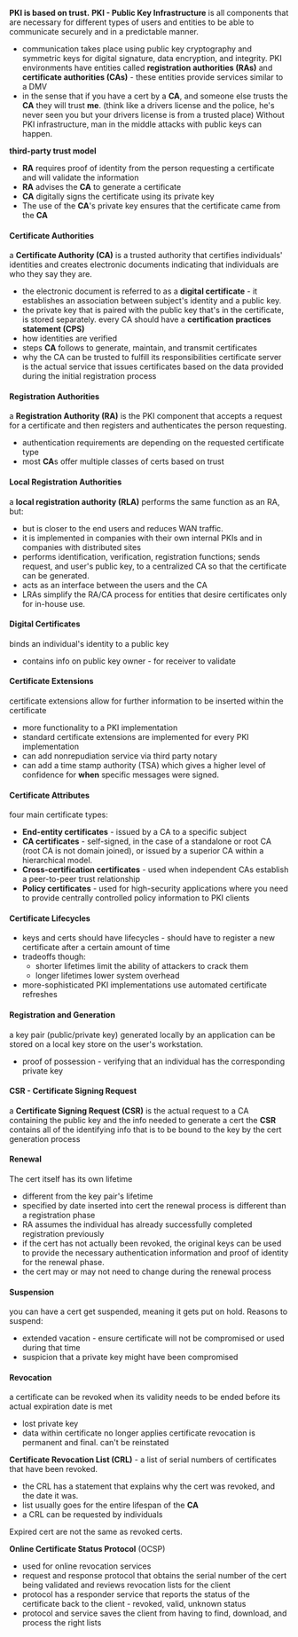 **PKI is based on trust.**
**PKI - Public Key Infrastructure** is all components that are necessary for different types of users and entities to be able to communicate securely and in a predictable manner.
- communication takes place using public key cryptography and symmetric keys for digital signature, data encryption, and integrity.
PKI environments have entities called **registration authorities (RAs)** and **certificate authorities (CAs)** - these entities provide services similar to a DMV
- in the sense that if you have a cert by a **CA**, and someone else trusts the **CA** they will trust **me**. (think like a drivers license and the police, he's never seen you but your drivers license is from a trusted place)
Without PKI infrastructure, man in the middle attacks with public keys can happen.

**third-party trust model**
- **RA** requires proof of identity from the person requesting a certificate and will validate the information
- **RA** advises the **CA** to generate a certificate
- **CA** digitally signs the certificate using its private key
- The use of the **CA**'s private key ensures that the certificate came from the **CA**

#### Certificate Authorities
a **Certificate Authority (CA)** is a trusted authority that certifies individuals' identities and creates electronic documents indicating that individuals are who they say they are.
- the electronic document is referred to as a **digital certificate** - it establishes an association between subject's identity and a public key.
- the private key that is paired with the public key that's in the certificate, is stored separately.
every CA should have a **certification practices statement (CPS)**
- how identities are verified
- steps **CA** follows to generate, maintain, and transmit certificates
- why the CA can be trusted to fulfill its responsibilities
certificate server is the actual service that issues certificates based on the data provided during the initial registration process

#### Registration Authorities
a **Registration Authority (RA)** is the PKI component that accepts a request for a certificate and then registers and authenticates the person requesting.
- authentication requirements are depending on the requested certificate type
- most **CA**s offer multiple classes of certs based on trust
#### Local Registration Authorities
a **local registration authority (RLA)** performs the same function as an RA, but: 
- but is closer to the end users and reduces WAN traffic.
- it is implemented in companies with their own internal PKIs and in companies with distributed sites
- performs identification, verification, registration functions; sends request, and user's public key, to a centralized CA so that the certificate can be generated.
- acts as an interface between the users and the CA
- LRAs simplify the RA/CA process for entities that desire certificates only for in-house use.
#### Digital Certificates
binds an individual's identity to a public key
- contains info on public key owner - for receiver to validate
#### Certificate Extensions
certificate extensions allow for further information to be inserted within the certificate
- more functionality to a PKI implementation
- standard certificate extensions are implemented for every PKI implementation
- can add nonrepudiation service via third party notary
- can add a time stamp authority (TSA) which gives a higher level of confidence for **when** specific messages were signed.
#### Certificate Attributes
four main certificate types:
- **End-entity certificates** - issued by a CA to a specific subject
- **CA certificates** - self-signed, in the case of a standalone or root CA (root CA is not domain joined), or issued by a superior CA within a hierarchical model.
- **Cross-certification certificates** - used when independent CAs establish a peer-to-peer trust relationship
- **Policy certificates** - used for high-security applications where you need to provide centrally controlled policy information to PKI clients
#### Certificate Lifecycles
- keys and certs should have lifecycles - should have to register a new certificate after a certain amount of time
- tradeoffs though:
	- shorter lifetimes limit the ability of attackers to crack them
	- longer lifetimes lower system overhead
- more-sophisticated PKI implementations use automated certificate refreshes
#### Registration and Generation
a key pair (public/private key) generated locally by an application can be stored on a local key store on the user's workstation.
- proof of possession - verifying that an individual has the corresponding private key
#### CSR - Certificate Signing Request
a **Certificate Signing Request (CSR)** is the actual request to a CA containing the public key and the info needed to generate a cert
the **CSR** contains all of the identifying info that is to be bound to the key by the cert generation process
#### Renewal
The cert itself has its own lifetime
- different from the key pair's lifetime
- specified by date inserted into cert
the renewal process is different than a registration phase
- RA assumes the individual has already successfully completed registration previously
- if the cert has not actually been revoked, the original keys can be used to provide the necessary authentication information and proof of identity for the renewal phase.
- the cert may or may not need to change during the renewal process
#### Suspension
you can have a cert get suspended, meaning it gets put on hold.
Reasons to suspend:
- extended vacation - ensure certificate will not be compromised or used during that time
- suspicion that a private key might have been compromised
#### Revocation
a certificate can be revoked when its validity needs to be ended before its actual expiration date is met
- lost private key
- data within certificate no longer applies
certificate revocation is permanent and final. can't be reinstated

**Certificate Revocation List (CRL)** - a list of serial numbers of certificates that have been revoked.
- the CRL has a statement that explains why the cert was revoked, and the date it was.
- list usually goes for the entire lifespan of the **CA**
- a CRL can be requested by individuals

Expired cert are not the same as revoked certs.

**Online Certificate Status Protocol** (OCSP)
- used for online revocation services
- request and response protocol that obtains the serial number of the cert being validated and reviews revocation lists for the client
- protocol has a responder service that reports the status of the certificate back to the client - revoked, valid, unknown status
- protocol and service saves the client from having to find, download, and process the right lists